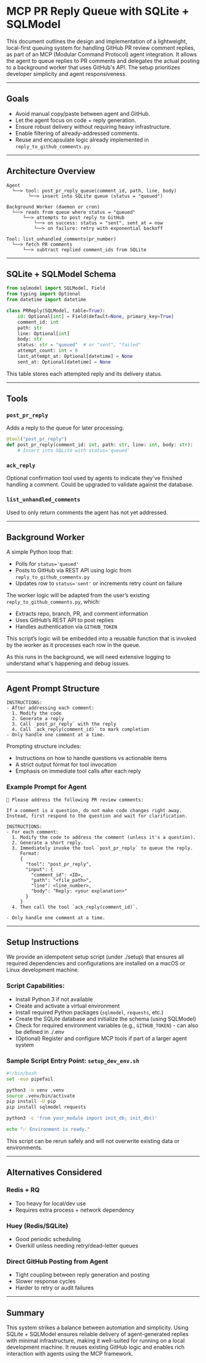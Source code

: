 # MCP PR Reply Queue with SQLite + SQLModel

This document outlines the design and implementation of a lightweight, local-first queuing system for handling GitHub PR review comment replies, as part of an MCP (Modular Command Protocol) agent integration. It allows the agent to queue replies to PR comments and delegates the actual posting to a background worker that uses GitHub's API. The setup prioritizes developer simplicity and agent responsiveness.

---

## Goals

- Avoid manual copy/paste between agent and GitHub.
- Let the agent focus on code + reply generation.
- Ensure robust delivery without requiring heavy infrastructure.
- Enable filtering of already-addressed comments.
- Reuse and encapsulate logic already implemented in `reply_to_github_comments.py`.

---

## Architecture Overview

```text
Agent
  └──> tool: post_pr_reply_queue(comment_id, path, line, body)
        └──> insert into SQLite queue (status = "queued")

Background Worker (daemon or cron)
  └──> reads from queue where status = "queued"
      └──> attempts to post reply to GitHub
          └──> on success: status = "sent", sent_at = now
          └──> on failure: retry with exponential backoff

Tool: list_unhandled_comments(pr_number)
  └──> fetch PR comments
      └──> subtract replied comment_ids from SQLite
```

---

## SQLite + SQLModel Schema

```python
from sqlmodel import SQLModel, Field
from typing import Optional
from datetime import datetime

class PRReply(SQLModel, table=True):
    id: Optional[int] = Field(default=None, primary_key=True)
    comment_id: int
    path: str
    line: Optional[int]
    body: str
    status: str = "queued"  # or "sent", "failed"
    attempt_count: int = 0
    last_attempt_at: Optional[datetime] = None
    sent_at: Optional[datetime] = None
```

This table stores each attempted reply and its delivery status.

---

## Tools

### `post_pr_reply`
Adds a reply to the queue for later processing.

```python
@tool("post_pr_reply")
def post_pr_reply(comment_id: int, path: str, line: int, body: str):
    # Insert into SQLite with status='queued'
```

### `ack_reply`
Optional confirmation tool used by agents to indicate they've finished handling a comment. Could be upgraded to validate against the database.

### `list_unhandled_comments`
Used to only return comments the agent has not yet addressed.

---

## Background Worker

A simple Python loop that:
- Polls for `status='queued'`
- Posts to GitHub via REST API using logic from `reply_to_github_comments.py`
- Updates row to `status='sent'` or increments retry count on failure

The worker logic will be adapted from the user’s existing `reply_to_github_comments.py`, which:
- Extracts repo, branch, PR, and comment information
- Uses GitHub’s REST API to post replies
- Handles authentication via `GITHUB_TOKEN`

This script’s logic will be embedded into a reusable function that is invoked by the worker as it processes each row in the queue.

As this runs in the background, we will need extensive logging to understand what's happening and debug issues.

---

## Agent Prompt Structure

```text
INSTRUCTIONS:
- After addressing each comment:
  1. Modify the code
  2. Generate a reply
  3. Call `post_pr_reply` with the reply
  4. Call `ack_reply(comment_id)` to mark completion
- Only handle one comment at a time.
```

Prompting structure includes:
- Instructions on how to handle questions vs actionable items
- A strict output format for tool invocation
- Emphasis on immediate tool calls after each reply

### Example Prompt for Agent

```text
📝 Please address the following PR review comments:

If a comment is a question, do not make code changes right away. Instead, first respond to the question and wait for clarification.

INSTRUCTIONS:
- For each comment:
  1. Modify the code to address the comment (unless it's a question).
  2. Generate a short reply.
  3. Immediately invoke the tool `post_pr_reply` to queue the reply.
     Format:
     {
       "tool": "post_pr_reply",
       "input": {
         "comment_id": <ID>,
         "path": "<file_path>",
         "line": <line_number>,
         "body": "Reply: <your explanation>"
       }
     }
  4. Then call the tool `ack_reply(comment_id)`.

- Only handle one comment at a time.
```

---

## Setup Instructions

We provide an idempotent setup script (under ./setup) that ensures all required dependencies and configurations are installed on a macOS or Linux development machine.

### Script Capabilities:
- Install Python 3 if not available
- Create and activate a virtual environment
- Install required Python packages (`sqlmodel`, `requests`, etc.)
- Create the SQLite database and initialize the schema (using SQLModel)
- Check for required environment variables (e.g., `GITHUB_TOKEN`) - can also be defined in ./.env
- (Optional) Register and configure MCP tools if part of a larger agent system

### Sample Script Entry Point: `setup_dev_env.sh`

```bash
#!/bin/bash
set -euo pipefail

python3 -m venv .venv
source .venv/bin/activate
pip install -U pip
pip install sqlmodel requests

python3 -c 'from your_module import init_db; init_db()'

echo "✅ Environment is ready."
```

This script can be rerun safely and will not overwrite existing data or environments.

---

## Alternatives Considered

### Redis + RQ
- Too heavy for local/dev use
- Requires extra process + network dependency

### Huey (Redis/SQLite)
- Good periodic scheduling
- Overkill unless needing retry/dead-letter queues

### Direct GitHub Posting from Agent
- Tight coupling between reply generation and posting
- Slower response cycles
- Harder to retry or audit failures

---

## Summary
This system strikes a balance between automation and simplicity. Using SQLite + SQLModel ensures reliable delivery of agent-generated replies with minimal infrastructure, making it well-suited for running on a local development machine. It reuses existing GitHub logic and enables rich interaction with agents using the MCP framework.

